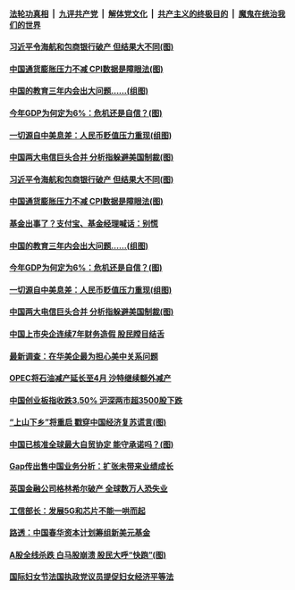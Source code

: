 

####  [法轮功真相](../../../../basic/blob/master/README.md?t=03110631) &nbsp;|&nbsp; [九评共产党](../../../../9ping.md/blob/master/README.md?t=03110631) &nbsp;|&nbsp; [解体党文化](../../../../jtdwh.md/blob/master/README.md?t=03110631)  &nbsp;|&nbsp; [共产主义的终极目的](../../../../gczydzjmd.md/blob/master/README.md?t=03110631) &nbsp;|&nbsp; [魔鬼在统治我们的世界](../../../../mgztzwmdsj.md/blob/master/README.md?t=03110631) 

#### [习近平令海航和包商银行破产 但结果大不同(图)](../pages/p5/965157.md?t=03110631) 

#### [中国通货膨胀压力不减 CPI数据是障眼法(图)](../pages/p5/965133.md?t=03110631) 

#### [中国的教育三年内会出大问题……(组图)](../pages/p5/965061.md?t=03110631) 

#### [今年GDP为何定为6%：危机还是自信？(图)](../pages/p5/965072.md?t=03110631) 

#### [一切源自中美息差：人民币贬值压力重现(组图)](../pages/p5/965065.md?t=03110631) 

#### [中国两大电信巨头合并 分析指躲避美国制裁(图)](../pages/p5/965058.md?t=03110631) 

#### [习近平令海航和包商银行破产 但结果大不同(图)](../pages/p5/965157.md?t=03110631) 

#### [中国通货膨胀压力不减 CPI数据是障眼法(图)](../pages/p5/965133.md?t=03110631) 

#### [基金出事了？支付宝、基金经理喊话：别慌](../pages/p5/965131.md?t=03110631) 


#### [中国的教育三年内会出大问题……(组图)](../pages/p5/965061.md?t=03110631) 

#### [今年GDP为何定为6%：危机还是自信？(图)](../pages/p5/965072.md?t=03110631) 

#### [一切源自中美息差：人民币贬值压力重现(组图)](../pages/p5/965065.md?t=03110631) 

#### [中国两大电信巨头合并 分析指躲避美国制裁(图)](../pages/p5/965058.md?t=03110631) 

#### [中国上市央企连续7年财务造假 股民瞠目结舌](../pages/p5/965050.md?t=03110631) 

#### [最新调查：在华美企最为担心美中关系问题](../pages/p5/965041.md?t=03110631) 

#### [OPEC将石油减产延长至4月 沙特继续额外减产](../pages/p5/965024.md?t=03110631) 

#### [中国创业板指收跌3.50% 沪深两市超3500股下跌](../pages/p5/965022.md?t=03110631) 

#### [“上山下乡”将重启 戳穿中国经济复苏谎言(图)](../pages/p5/965018.md?t=03110631) 

#### [中国已核准全球最大自贸协定 能守承诺吗？(图)](../pages/p5/965008.md?t=03110631) 

#### [Gap传出售中国业务分析：扩张未带来业绩成长](../pages/p5/964992.md?t=03110631) 

#### [英国金融公司格林希尔破产 全球数万人恐失业](../pages/p5/964991.md?t=03110631) 

#### [工信部长：发展5G和芯片不能一哄而起](../pages/p5/964989.md?t=03110631) 

#### [路透：中国春华资本计划筹组新美元基金](../pages/p5/964985.md?t=03110631) 

#### [A股全线杀跌 白马股崩溃 股民大呼“快跑”(图)](../pages/p5/964965.md?t=03110631) 

#### [国际妇女节法国执政党议员提促妇女经济平等法](../pages/p5/964963.md?t=03110631) 

